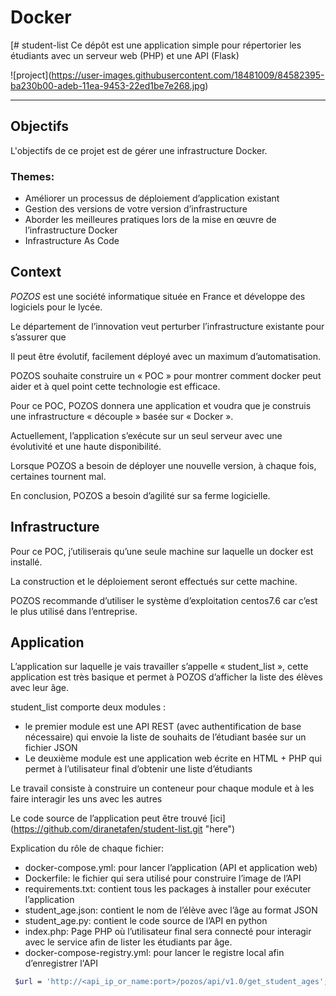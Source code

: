 # Docker
[# student-list 
Ce dépôt est une application simple pour répertorier les étudiants avec un serveur web (PHP) et une API (Flask)

!\[project\](https://user-images.githubusercontent.com/18481009/84582395-ba230b00-adeb-11ea-9453-22ed1be7e268.jpg)


------------


## Objectifs

L'objectifs de ce projet est de gérer une infrastructure Docker.

### Themes:

- Améliorer un processus de déploiement d’application existant
- Gestion des versions de votre version d’infrastructure
- Aborder les meilleures pratiques lors de la mise en œuvre de l’infrastructure Docker
- Infrastructure As Code

## Context


*POZOS*  est une société informatique située en France et développe des logiciels pour le lycée.

Le département de l’innovation veut perturber l’infrastructure existante pour s’assurer que

Il peut être évolutif, facilement déployé avec un maximum d’automatisation.

POZOS souhaite construire un « POC » pour montrer comment docker peut  aider et à quel point cette technologie est efficace.

Pour ce POC, POZOS donnera une application et voudra que je construis une infrastructure « découple » basée sur « Docker ».

Actuellement, l’application s’exécute sur un seul serveur avec une évolutivité et une haute disponibilité.

Lorsque POZOS a besoin de déployer une nouvelle version, à chaque fois, certaines tournent mal.

En conclusion, POZOS a besoin d’agilité sur sa ferme logicielle.

## Infrastructure

Pour ce POC,  j’utiliserais qu’une seule machine sur laquelle un docker est installé.

La construction et le déploiement seront effectués sur cette machine.

POZOS recommande d’utiliser le système d’exploitation centos7.6 car c’est le plus utilisé dans l’entreprise.

## Application


L’application sur laquelle je vais travailler s’appelle « student_list », cette application est très basique et permet à POZOS d’afficher la liste des élèves avec leur âge.

student_list comporte deux modules :

- le premier module est une API REST (avec authentification de base nécessaire) qui envoie la liste de souhaits de l’étudiant basée sur un fichier JSON
- Le deuxième module est une application web écrite en HTML + PHP qui permet à l’utilisateur final d’obtenir une liste d’étudiants

Le travail consiste à construire un conteneur pour chaque module et à les faire interagir les uns avec les autres

Le code source de l’application peut être trouvé \[ici\](https://github.com/diranetafen/student-list.git "here")

Explication du rôle de chaque fichier:

- docker-compose.yml: pour lancer l’application (API et application web)
- Dockerfile:  le fichier qui sera utilisé pour construire l’image de l’API 
- requirements.txt: contient tous les packages à installer pour exécuter l’application
- student_age.json: contient le nom de l’élève avec l’âge au format JSON
- student_age.py: contient le code source de l’API en python
- index.php: Page PHP où l’utilisateur final sera connecté pour interagir avec le service afin de lister les étudiants par âge.
- docker-compose-registry.yml: pour lancer le registre local afin d’enregistrer l'API

```bash 
 $url = 'http://<api_ip_or_name:port>/pozos/api/v1.0/get_student_ages';
 ```



